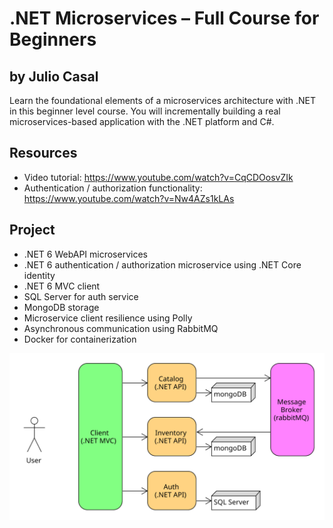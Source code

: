 # .NET Microservices – Full Course for Beginners
## by Julio Casal

Learn the foundational elements of a microservices architecture with .NET in this beginner level course. You will incrementally building a real microservices-based application with the .NET platform and C#.

## Resources
- Video tutorial: https://www.youtube.com/watch?v=CqCDOosvZIk
- Authentication / authorization functionality: https://www.youtube.com/watch?v=Nw4AZs1kLAs

## Project
- .NET 6 WebAPI microservices
- .NET 6 authentication / authorization microservice using .NET Core identity
- .NET 6 MVC client
- SQL Server for auth service
- MongoDB storage
- Microservice client resilience using Polly
- Asynchronous communication using RabbitMQ
- Docker for containerization

![Microservice project](microservice_architecture.svg)